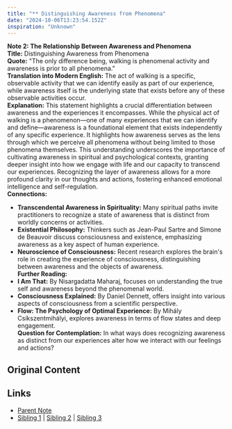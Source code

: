 ```yaml
---
title: "** Distinguishing Awareness from Phenomena"
date: "2024-10-06T13:23:54.152Z"
inspiration: "Unknown"
---
```


  
**Note 2: The Relationship Between Awareness and Phenomena**  
**Title:** Distinguishing Awareness from Phenomena  
**Quote:** "The only difference being, walking is phenomenal activity and awareness is prior to all phenomena."  
**Translation into Modern English:** The act of walking is a specific, observable activity that we can identify easily as part of our experience, while awareness itself is the underlying state that exists before any of these observable activities occur.  
**Explanation:** This statement highlights a crucial differentiation between awareness and the experiences it encompasses. While the physical act of walking is a phenomenon—one of many experiences that we can identify and define—awareness is a foundational element that exists independently of any specific experience. It highlights how awareness serves as the lens through which we perceive all phenomena without being limited to those phenomena themselves. This understanding underscores the importance of cultivating awareness in spiritual and psychological contexts, granting deeper insight into how we engage with life and our capacity to transcend our experiences. Recognizing the layer of awareness allows for a more profound clarity in our thoughts and actions, fostering enhanced emotional intelligence and self-regulation.  
**Connections:**  
- **Transcendental Awareness in Spirituality:** Many spiritual paths invite practitioners to recognize a state of awareness that is distinct from worldly concerns or activities.  
- **Existential Philosophy:** Thinkers such as Jean-Paul Sartre and Simone de Beauvoir discuss consciousness and existence, emphasizing awareness as a key aspect of human experience.  
- **Neuroscience of Consciousness:** Recent research explores the brain's role in creating the experience of consciousness, distinguishing between awareness and the objects of awareness.  
**Further Reading:**  
- **I Am That:** By Nisargadatta Maharaj, focuses on understanding the true self and awareness beyond the phenomenal world.  
- **Consciousness Explained:** By Daniel Dennett, offers insight into various aspects of consciousness from a scientific perspective.  
- **Flow: The Psychology of Optimal Experience:** By Mihály Csíkszentmihályi, explores awareness in terms of flow states and deep engagement.  
**Question for Contemplation:** In what ways does recognizing awareness as distinct from our experiences alter how we interact with our feelings and actions?  


## Original Content



## Links

- [Parent Note](/parent-note.md)
- [Sibling 1](/zettel1.md) | [Sibling 2](/zettel2.md) | [Sibling 3](/zettel3.md)
